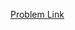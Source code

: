 [Problem Link](https://leetcode.com/problems/remove-element/?envType=study-plan-v2&envId=top-interview-150)
